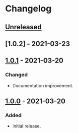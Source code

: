 # Changelog

## [Unreleased]

## [1.0.2] - 2021-03-23

## [1.0.1] - 2021-03-20

### Changed

-   Documentation improvement.

## [1.0.0] - 2021-03-20

### Added

-   Initial release.

[unreleased]: https://github.com/mathandpencil/layered-settings/compare/v1.0.1..HEAD
[1.0.1]: https://github.com/mathandpencil/layered-settings/releases/tag/v1.0.1
[1.0.0]: https://github.com/mathandpencil/layered-settings/releases/tag/v1.0.0
